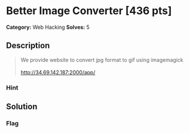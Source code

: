 # Better Image Converter [436 pts]

**Category:** Web Hacking
**Solves:** 5

## Description
>We provide website to convert jpg format to gif using imagemagick<br><br>http://34.69.142.187:2000/app/

### Hint

## Solution

### Flag

